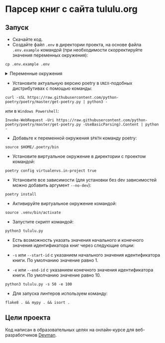 # Парсер книг с сайта tululu.org

## Запуск

- Скачайте код.
- Cоздайте файл `.env` в директории проекта, на основе файла `.env.example` командой 
(при необходимости скорректируйте значения переменных окружения):
```
cp .env.example .env
```
<details>
  <summary>Переменные окружения</summary>
  <pre>
    ROOT_PATH=downloads
    IMG_PATH=images
    BOOK_PATH=books
    SITE_URL_ROOT=https://tululu.org
    SITE_URI_TXT=txt.php
  </pre>
</details>

- Установите актуальную версию poetry в `UNIX`-подобных дистрибутивах с помощью команды:
```
curl -sSL https://raw.githubusercontent.com/python-poetry/poetry/master/get-poetry.py | python3 -
```
или в `Windows Powershell`:
```
Invoke-WebRequest -Uri https://raw.githubusercontent.com/python-poetry/poetry/master/get-poetry.py -UseBasicParsing).Content | python -
```
- Добавьте к переменной окружения `$PATH` команду poetry:
```
source $HOME/.poetry/bin
```
- Установите виртуальное окружение в директории с проектом командой:
```
poetry config virtualenvs.in-project true
```
- Установите все зависимости (для установки без dev зависимостей можно добавить аргумент `--no-dev`):
```
poetry install
```
- Активируйте виртуальное окружение командой: 
```
source .venv/bin/activate
```
- Запустите скрипт командой:
```
python3 tululu.py
```
- Есть возможность указать значения начального и конечного значения идентификатора книг через следующие опции:

- `-s` или `--start-id` c указанием начального значения идентификатора книги. По умолчанию значение равно 1.
- `-e` или `--end-id` c указанием конечного значения идентификатора книги. По умолчанию значение равно 10.
```
python3 tululu.py -s 50 -e 100
```
- Для запуска линтеров используем команду:
```
flake8 . && mypy . && isort .
```

## Цели проекта
Код написан в образовательных целях на онлайн-курсе для веб-разработчиков [Devman](https://dvmn.org).
